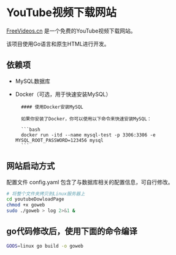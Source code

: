# YouTube视频下载网站

  [FreeVideos.cn](https://www.freevideos.cn/) 是一个免费的YouTube视频下载网站。
  
  该项目使用Go语言和原生HTML进行开发。

## 依赖项
  - MySQL数据库
  - Docker（可选，用于快速安装MySQL）
  
          #### 使用Docker安装MySQL
          
          如果你安装了Docker，你可以使用以下命令来快速安装MySQL：
          
          ```bash
          docker run -itd --name mysql-test -p 3306:3306 -e MYSQL_ROOT_PASSWORD=123456 mysql
          ```

## 网站启动方式
  配置文件 config.yaml 包含了与数据库相关的配置信息，可自行修改。
  
  ```bash
  # 将整个文件夹拷贝到Linux服务器上
  cd youtubeDowloadPage
  chmod +x goweb 
  sudo ./goweb > log 2>&1 &
  ```

## go代码修改后，使用下面的命令编译

  ```bash
  GOOS=linux go build -o goweb
  ```
